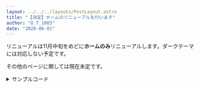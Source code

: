 ```yaml
---
layout: ../../../layouts/PostLayout.astro
title: "【決定】ホームのリニューアルを行います"
author: "O_T_1003"
date: "2020-06-01"
---
```


リニューアルは11月中旬をめどに**ホームのみ**リニューアルします。ダークテーマには対応しない予定です。

その他のページに関しては現在未定です。

<details><summary>サンプルコード</summary>

<blockquote class="twitter-tweet"><p lang="ja" dir="ltr">ジブリさん (<a href="https://twitter.com/JP_GHIBLI?ref_src=twsrc%5Etfw">@JP_GHIBLI</a>) に書き下ろしていただいたヘッダーを、ジブリパークのオープンを記念して、みなさんにも使っていただけることになりました🤩<br><br>常識の範囲内でつかって下さい。 <a href="https://t.co/HQ94KU3YAI">pic.twitter.com/HQ94KU3YAI</a></p>&mdash; Japan (@TwitterJP) <a href="https://twitter.com/TwitterJP/status/1587301348604841987?ref_src=twsrc%5Etfw">November 1, 2022</a></blockquote> <script async src="https://platform.twitter.com/widgets.js" charset="utf-8"></script>
</details>
